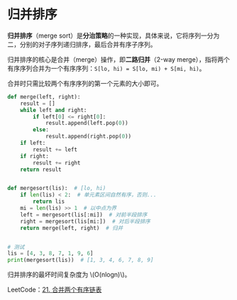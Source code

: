 # 归并排序

**归并排序**（merge sort）是**分治策略**的一种实现，具体来说，它将序列一分为二，分别的对子序列递归排序，最后合并有序子序列。

归并排序的核心是合并（merge）操作，即**二路归并**（2-way merge），指将两个有序序列合并为一个有序序列：`S[lo, hi) = S[lo, mi) + S[mi, hi)`。

合并时只需比较两个有序序列的第一个元素的大小即可。

```python
def merge(left, right):
    result = []
    while left and right:
        if left[0] <= right[0]:
            result.append(left.pop(0))
        else:
            result.append(right.pop(0))
    if left:
        result += left
    if right:
        result += right
    return result


def mergesort(lis):  # [lo, hi)
    if len(lis) < 2:  # 单元素区间自然有序，否则...
        return lis
    mi = len(lis) >> 1  # 以中点为界
    left = mergesort(lis[:mi])  # 对前半段排序
    right = mergesort(lis[mi:])  # 对后半段排序
    return merge(left, right)  # 归并


# 测试
lis = [4, 3, 8, 7, 1, 9, 6]
print(mergesort(lis))  # [1, 3, 4, 6, 7, 8, 9]
```

归并排序的最坏时间复杂度为 \\(O(nlogn)\\)。

LeetCode：[21. 合并两个有序链表](https://leetcode-cn.com/problems/merge-two-sorted-lists/)
